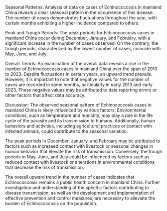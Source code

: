 Seasonal Patterns: 
Analysis of data on cases of Echinococcosis in mainland China reveals a clear seasonal pattern in the occurrence of this disease. The number of cases demonstrates fluctuations throughout the year, with certain months exhibiting a higher incidence compared to others.

Peak and Trough Periods: 
The peak periods for Echinococcosis cases in mainland China occur during December, January, and February, with a significant increase in the number of cases observed. On the contrary, the trough periods, characterized by the lowest number of cases, coincide with May, June, and July.

Overall Trends: 
An examination of the overall data reveals a rise in the number of Echinococcosis cases in mainland China over the span of 2010 to 2023. Despite fluctuations in certain years, an upward trend prevails. However, it is important to note that negative values for the number of cases are recorded in some months, particularly in early 2013 and early 2023. These negative values may be attributed to data reporting errors or other factors that affect data accuracy.

Discussion: 
The observed seasonal pattern of Echinococcosis cases in mainland China is likely influenced by various factors. Environmental conditions, such as temperature and humidity, may play a role in the life cycle of the parasite and its transmission to humans. Additionally, human behaviors and activities, including agricultural practices or contact with infected animals, could contribute to the seasonal variation.

The peak periods in December, January, and February may be attributed to factors such as increased contact with livestock or seasonal changes in human behavior that elevate the risk of transmission. Conversely, the trough periods in May, June, and July could be influenced by factors such as reduced contact with livestock or alterations in environmental conditions that decrease the risk of transmission.

The overall upward trend in the number of cases indicates that Echinococcosis remains a public health concern in mainland China. Further investigation and understanding of the specific factors contributing to disease transmission, as well as the development and implementation of effective prevention and control measures, are necessary to alleviate the burden of Echinococcosis on the population.